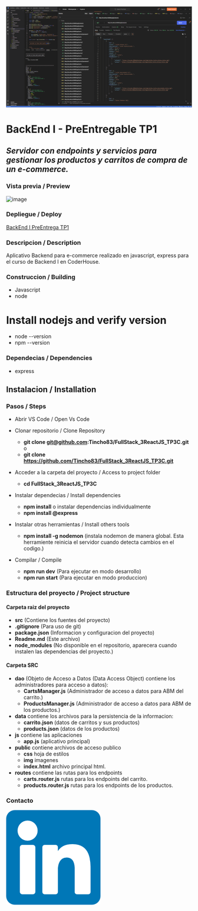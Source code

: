 ![image](/src/public/img/demo.png)
# BackEnd I - PreEntregable TP1
## _Servidor con endpoints y servicios para gestionar los productos y carritos de compra de un e-commerce._  
  
### Vista previa / Preview
![image](/src/public/img/demo.gif)

### Depliegue / Deploy
[BackEnd I PreEntrega TP1](https://tiendavirtual62310x.netlify.app/)

### Descripcion / Description
Aplicativo Backend para e-commerce realizado en javascript, express para el curso de Backend I en CoderHouse.  


### Construccion / Building
-  Javascript
-  node

# Install nodejs and verify version
   - node --version
   - npm --version

### Dependecias / Dependencies
-  express

## Instalacion / Installation
### Pasos / Steps
- Abrir VS Code / Open Vs Code
- Clonar repositorio / Clone Repository
   -  **git clone git@github.com:Tincho83/FullStack_3ReactJS_TP3C.git**  
   o  
   -  **git clone https://github.com/Tincho83/FullStack_3ReactJS_TP3C.git**

- Acceder a la carpeta del proyecto / Access to project folder
   - **cd FullStack_3ReactJS_TP3C**

- Instalar dependecias / Install dependencies
   - **npm install**
   o instalar dependencias individualmente
   - **npm install @express**

- Instalar otras herramientas / Install others tools
   - **npm install -g nodemon** (instala nodemon de manera global. Esta herramiente reinicia el servidor cuando detecta cambios en el codigo.)
   
- Compilar / Compile
   - **npm run dev** (Para ejecutar en modo desarrollo)
   - **npm run start** (Para ejecutar en modo produccion)

### Estructura del proyecto / Project structure

#### Carpeta raiz del proyecto
   -  **src** (Contiene los fuentes del proyecto)
   -  **.gitignore** (Para uso de git)
   -  **package.json** (Informacion y configuracion del proyecto)
   -  **Readme.md** (Este archivo)   
   -  **node_modules** (No disponible en el repositorio, aparecera cuando instalen las dependencias del proyecto.)

#### Carpeta SRC
   -  **dao** (Objeto de Acceso a Datos (Data Access Object) contiene los administradores para acceso a datos):
      - **CartsManager.js** (Administrador de acceso a datos para ABM del carrito.)
      - **ProductsManager.js**  (Administrador de acceso a datos para ABM de los productos.)
   -  **data** contiene los archivos para la persistencia de la informacion:
      -  **carrito.json** (datos de carritos y sus productos)
      -  **products.json** (datos de los productos)
   - **js** contiene las aplicaciones
      - **app.js** (aplicativo principal)
   - **public** contiene archivos de acceso publico
      - **css** hoja de estilos
      - **img** imagenes
      - **index.html** archivo principal html.
   - **routes** contiene las rutas para los endpoints
      - **carts.router.js** rutas para los endpoints del carrito.
      - **products.router.js** rutas para los endpoints de los productos.


### Contacto
[![N|Solid](/src/public/img/linkedin.png)](https://www.linkedin.com/in/martin-hernandez-9b7154215)
